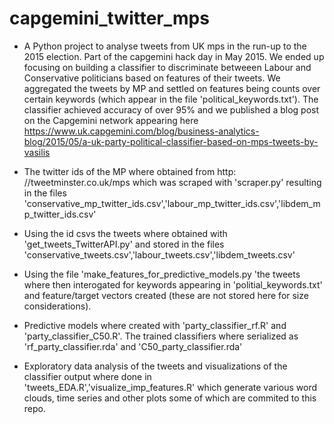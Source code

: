 # capgemini_twitter_mps
 - A Python project to analyse tweets from UK mps in the run-up to the 2015 election. Part of the capgemini hack day in May 2015. We ended up focusing on building a classifier to discriminate betweeen Labour and Conservative politicians based on features of their tweets. We aggregated the tweets by MP and settled on features being counts over certain keywords (which appear in the file 'political_keywords.txt'). The classifier achieved accuracy of over 95% and we published a blog post on the Capgemini network appearing here 
https://www.uk.capgemini.com/blog/business-analytics-blog/2015/05/a-uk-party-political-classifier-based-on-mps-tweets-by-vasilis

- The twitter ids of the MP where obtained from http: //tweetminster.co.uk/mps which was scraped with 'scraper.py' resulting in the files 'conservative_mp_twitter_ids.csv','labour_mp_twitter_ids.csv','libdem_mp_twitter_ids.csv'

- Using the id csvs the tweets where obtained with 'get_tweets_TwitterAPI.py' and stored in the files 'conservative_tweets.csv','labour_tweets.csv','libdem_tweets.csv'

- Using the file 'make_features_for_predictive_models.py 'the tweets where then interogated for keywords appearing in 'politial_keywords.txt' and feature/target vectors created (these are not stored here for size considerations).

- Predictive models where created with 'party_classifier_rf.R' and 'party_classifier_C50.R'. The trained classifiers where serialized as 'rf_party_classifier.rda' and 'C50_party_classifier.rda'

- Exploratory data analysis of the tweets and visualizations of the classifier output where done in 'tweets_EDA.R','visualize_imp_features.R' which generate various word clouds, time series and other plots some of which are commited to this repo.




